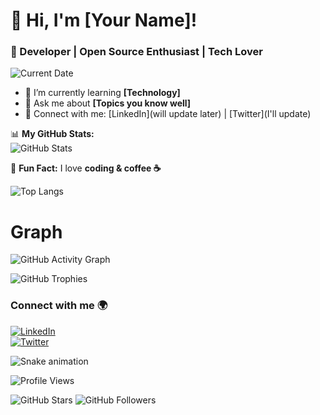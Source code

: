 # 👋 Hi, I'm [Your Name]!
### 🚀 Developer | Open Source Enthusiast | Tech Lover  

![Current Date](https://img.shields.io/badge/Date-Today's_Date-blue?style=for-the-badge)


- 🌱 I’m currently learning **[Technology]**  
- 💬 Ask me about **[Topics you know well]**  
- 🔗 Connect with me: [LinkedIn](will update later) | [Twitter](I'll update)  

📊 **My GitHub Stats:**  
![GitHub Stats](https://github-readme-stats.vercel.app/api?username=ritikkumar352&show_icons=true&theme=dark)

🚀 **Fun Fact:** I love **coding & coffee ☕**  

![Top Langs](https://github-readme-stats.vercel.app/api/top-langs/?username=ritikkumar352&layout=compact&theme=radical)

# Graph
![GitHub Activity Graph](https://github-readme-activity-graph.vercel.app/graph?username=ritikkumar352&theme=github-dark)

![GitHub Trophies](https://github-profile-trophy.vercel.app/?username=ritikkumar352&theme=darkhub&margin-w=15)

### Connect with me 🌍  
[![LinkedIn](https://img.shields.io/badge/-LinkedIn-blue?style=flat&logo=linkedin)](https://www.linkedin.com/in/ritikkumar352/)  
[![Twitter](https://img.shields.io/badge/-Twitter-blue?style=flat&logo=twitter)](https://twitter.com/yourhandle)


![Snake animation](https://github.com/ritikkumar352/ritikkumar352/blob/output/github-contribution-grid-snake.svg)

![Profile Views](https://komarev.com/ghpvc/?username=ritikkumar352&color=blue&style=flat-square)

![GitHub Stars](https://img.shields.io/github/stars/ritikkumar352?style=social)
![GitHub Followers](https://img.shields.io/github/followers/ritikkumar352?style=social)
